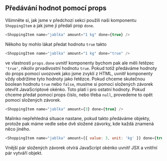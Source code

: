 ## Předávání hodnot pomocí props

Všimněte si, jak jsme v předchozí sekci použili naši komponentu `ShoppingItem` a jak jsme jí předali prop `done`.

```js
<ShoppingItem name="jablka" amount="1 kg" done={true} />
```

Někoho by mohlo lákat předat hodnotu `true` takto

```js
<ShoppingItem name="jablka" amount="1 kg" done="true" />
```

ve vlastnosti `props.done` uvnitř komponenty bychom pak ale měli řetězec `'true'`, nikoliv prvadivostní hodnotu `true`. Pokud totiž předáváme hodnoty do props pomocí uvozovek jako jsme zvyklí z HTML, uvnitř komponenty vždy obdržíme tyto hodnoty jako řetězce. Pokud chceme skutečnou boolean hodnotu `true` nebo `false`, musíme si pomocí složených závorek otevřít JavaScriptové okénko. Toto platí i pro ostatní hodnoty. Pokud chceme předat pomocí props číslo, nebo třeba `null`, provedeme to opět pomocí složených závorek.

```js
<ShoppingItem name="jablka" amount={3} done={true} />
```

Malinko nepřehledná situace nastane, pokud takto předáváme objekty, protože pak máme vedle sebe dvě složené závorky, kde každá znamená něco jiného.

```js
<ShoppingItem name="jablka" amount={{ value: 3, unit: 'kg' }} done={true} />
```

Vnější pár složených závorek otvírá JavaScript okénko uvnitř JSX a vnitřní pár vytváří objekt.
